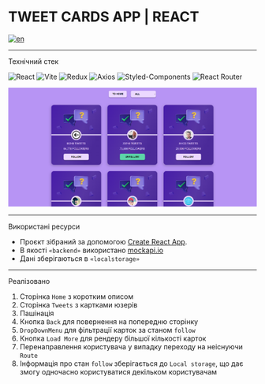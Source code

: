 # TWEET CARDS APP | REACT

[![en](https://img.shields.io/badge/lang-en-red.svg)](https://github.com/Kmaksym1/Career-Skills-Tech-Part/blob/master/README.md)

---
 Технічний стек

![React](https://img.shields.io/badge/React-%23007ACC.svg?style=for-the-badge&logo=react&logoColor=white)
![Vite](https://img.shields.io/badge/vite-%23646CFF.svg?style=for-the-badge&logo=vite&logoColor=white)
![Redux](https://img.shields.io/badge/Redux-%23764ABC.svg?style=for-the-badge&logo=redux&logoColor=white)
![Axios](https://img.shields.io/badge/Axios-%23000000.svg?style=for-the-badge&logo=axios&logoColor=white)
![Styled-Components](https://img.shields.io/badge/Styled_Components-%23DB7093.svg?style=for-the-badge&logo=styled-components&logoColor=white)
![React Router](https://img.shields.io/badge/React_Router-%23000000.svg?style=for-the-badge&logo=react-router&logoColor=white)



![TWEET-CARDS](https://github.com/DimaSavchuk/tweet-cards/blob/main/src/assets/Screenshot_11.png)

---
 Використані ресурси
- Проєкт зібраний за допомогою [Create React App](https://github.com/facebook/create-react-app).
- В якості `«backend»` використано [mockapi.io](https://mockapi.io/)
- Дані зберігаються в `«localstorage»`

---
 Реалізовано

1. Сторінка `Home` з коротким описом
2. Сторінка `Tweets` з картками юзерів
3. Пашінація
4. Кнопка `Back` для повернення на попередню сторінку
5. `DropDownMenu` для фільтрації карток за станом `follow`
6. Кнопка `Load More` для рендеру більшої кількості карток
7. Перенаправлення користувача у випадку переходу на неіснуючи `Route`
8. Інформація про стан `follow` зберігається до `Local storage`, що дає змогу одночасно користуватися декільком користувачам